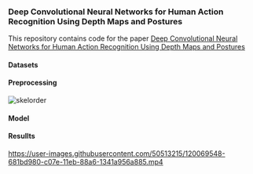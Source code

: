 ### Deep Convolutional Neural Networks for Human Action Recognition Using Depth Maps and Postures 
This repository contains code for the paper [Deep Convolutional Neural Networks for Human Action Recognition Using Depth Maps and Postures
](https://ieeexplore.ieee.org/abstract/document/8409991)

#### Datasets

#### Preprocessing
![skelorder](https://user-images.githubusercontent.com/50513215/120077856-5baa7780-c0a4-11eb-95e8-9a0944377b86.PNG)
#### Model

#### Resullts

https://user-images.githubusercontent.com/50513215/120069548-681bd980-c07e-11eb-88a6-1341a956a885.mp4


